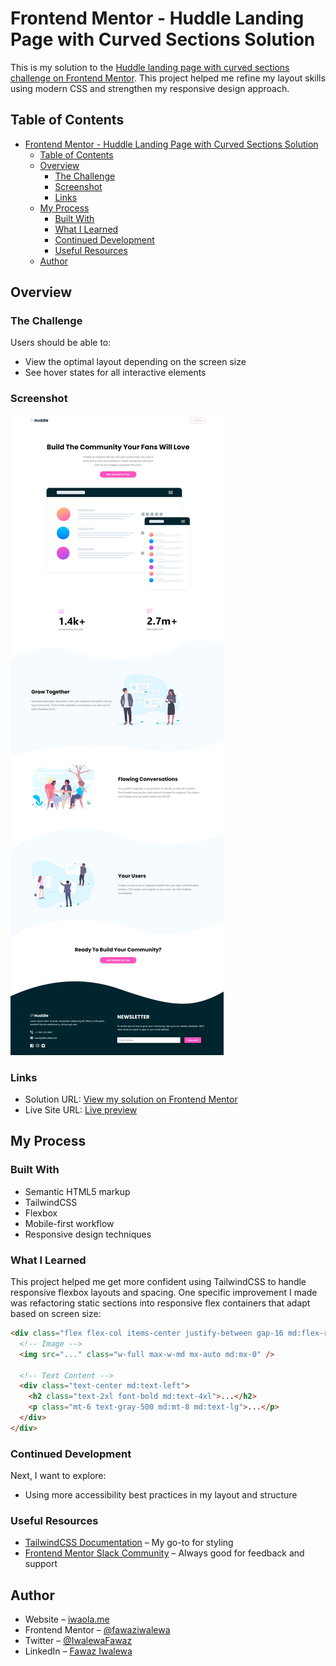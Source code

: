 # Frontend Mentor - Huddle Landing Page with Curved Sections Solution

This is my solution to the [Huddle landing page with curved sections challenge on Frontend Mentor](https://www.frontendmentor.io/challenges/huddle-landing-page-with-curved-sections-5ca5ecd01e82137ec91a50f2). This project helped me refine my layout skills using modern CSS and strengthen my responsive design approach.

## Table of Contents

- [Frontend Mentor - Huddle Landing Page with Curved Sections Solution](#frontend-mentor---huddle-landing-page-with-curved-sections-solution)
  - [Table of Contents](#table-of-contents)
  - [Overview](#overview)
    - [The Challenge](#the-challenge)
    - [Screenshot](#screenshot)
    - [Links](#links)
  - [My Process](#my-process)
    - [Built With](#built-with)
    - [What I Learned](#what-i-learned)
    - [Continued Development](#continued-development)
    - [Useful Resources](#useful-resources)
  - [Author](#author)

## Overview

### The Challenge

Users should be able to:

- View the optimal layout depending on the screen size
- See hover states for all interactive elements

### Screenshot

![Huddle Landing Page Screenshot](./preview.png)

### Links

- Solution URL: [View my solution on Frontend Mentor](https://www.frontendmentor.io/solutions/huddle-landing-page-with-curved-sections---tailwindcss-oE_DkitQRR)
- Live Site URL: [Live preview](https://fawaziwalewa.github.io/huddle-landing-page-with-curved-sections-solution/)

## My Process

### Built With

- Semantic HTML5 markup
- TailwindCSS
- Flexbox
- Mobile-first workflow
- Responsive design techniques

### What I Learned

This project helped me get more confident using TailwindCSS to handle responsive flexbox layouts and spacing. One specific improvement I made was refactoring static sections into responsive flex containers that adapt based on screen size:

```html
<div class="flex flex-col items-center justify-between gap-16 md:flex-row-reverse md:gap-0">
  <!-- Image -->
  <img src="..." class="w-full max-w-md mx-auto md:mx-0" />
  
  <!-- Text Content -->
  <div class="text-center md:text-left">
    <h2 class="text-2xl font-bold md:text-4xl">...</h2>
    <p class="mt-6 text-gray-500 md:mt-8 md:text-lg">...</p>
  </div>
</div>
```

### Continued Development

Next, I want to explore:

- Using more accessibility best practices in my layout and structure

### Useful Resources

- [TailwindCSS Documentation](https://tailwindcss.com/docs) – My go-to for styling
- [Frontend Mentor Slack Community](https://frontendmentor.io/slack) – Always good for feedback and support

## Author

- Website – [iwaola.me](https://iwaola.me)
- Frontend Mentor – [@fawaziwalewa](https://www.frontendmentor.io/profile/fawaziwalewa)
- Twitter – [@IwalewaFawaz](https://twitter.com/IwalewaFawaz)
- LinkedIn – [Fawaz Iwalewa](https://www.linkedin.com/in/fawaz-iwalewa/)
